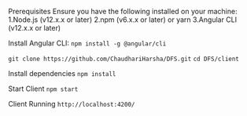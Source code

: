 
Prerequisites
Ensure you have the following installed on your machine:
1.Node.js (v12.x.x or later)
2.npm (v6.x.x or later) or yarn
3.Angular CLI (v12.x.x or later)

Install Angular CLI: 
`npm install -g @angular/cli`

`git clone https://github.com/ChaudhariHarsha/DFS.git`
`cd DFS/client`

Install dependencies
`npm install`

Start Client
`npm start`

Client Running
`http://localhost:4200/`


